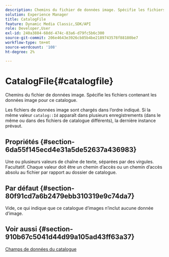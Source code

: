 ```yaml
---
description: Chemins du fichier de données image. Spécifie les fichiers contenant les données image pour ce catalogue.
solution: Experience Manager
title: CatalogFile
feature: Dynamic Media Classic,SDK/API
role: Developer,User
exl-id: 240a3884-68dd-474c-83a6-d79fc5b6c300
source-git-commit: 206e4643e3926cb85b4be2189743578f88180be7
workflow-type: tm+mt
source-wordcount: '108'
ht-degree: 2%

---
```


# CatalogFile{#catalogfile}

Chemins du fichier de données image. Spécifie les fichiers contenant les données image pour ce catalogue.

Les fichiers de données image sont chargés dans l’ordre indiqué. Si la même valeur `catalog::Id` apparaît dans plusieurs enregistrements (dans le même ou dans des fichiers de catalogue différents), la dernière instance prévaut.

## Propriétés {#section-6da55f145ecd4e31a5de52637a436983}

Une ou plusieurs valeurs de chaîne de texte, séparées par des virgules. Facultatif. Chaque valeur doit être un chemin d’accès ou un chemin d’accès absolu au fichier par rapport au dossier de catalogue.

## Par défaut {#section-80f91cd7a6b2479ebb310319e9c74da7}

Vide, ce qui indique que ce catalogue d’images n’inclut aucune donnée d’image.

## Voir aussi {#section-910b67c5041d44d99a105ad43ff63a37}

[Champs de données du catalogue](../../../../../is-api/image-catalog/image-serving-api-ref/c-image-catalog-reference/c-overview/c-catalog-data-fields/c-catalog-data-fields.md#concept-b19581028ec44f98b9f5943624403d29)

